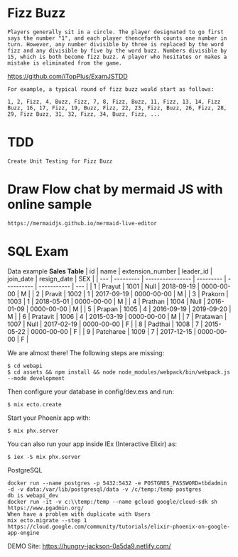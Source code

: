 # Fizz Buzz
    Players generally sit in a circle. The player designated to go first says the number "1", and each player thenceforth counts one number in turn. However, any number divisible by three is replaced by the word fizz and any divisible by five by the word buzz. Numbers divisible by 15, which is both become fizz buzz. A player who hesitates or makes a mistake is eliminated from the game.
https://github.com/iTopPlus/ExamJSTDD

    For example, a typical round of fizz buzz would start as follows:

    1, 2, Fizz, 4, Buzz, Fizz, 7, 8, Fizz, Buzz, 11, Fizz, 13, 14, Fizz Buzz, 16, 17, Fizz, 19, Buzz, Fizz, 22, 23, Fizz, Buzz, 26, Fizz, 28, 29, Fizz Buzz, 31, 32, Fizz, 34, Buzz, Fizz, ...
# TDD
    Create Unit Testing for Fizz Buzz

# Draw Flow chat by mermaid JS with online sample 
    https://mermaidjs.github.io/mermaid-live-editor    


# SQL Exam
Data example 
**Sales Table**
| id  | name      | extension_number | leader_id | join_date  | resign_date | SEX |
| --- | --------- | ---------------- | --------- | ---------- | ----------- | --- |
| 1   | Prayut    | 1001             | Null      | 2018-09-19 | 0000-00-00  | M   |
| 2   | Pravit    | 1002             | 1         | 2017-09-19 | 0000-00-00  | M   |
| 3   | Prakorn   | 1003             | 1         | 2018-05-01 | 0000-00-00  | M   |
| 4   | Prathan   | 1004             | Null      | 2016-01-09 | 0000-00-00  | M   |
| 5   | Prapan    | 1005             | 4         | 2016-09-19 | 2019-09-20  | M   |
| 6   | Pratavit  | 1006             | 4         | 2015-03-19 | 0000-00-00  | M   |
| 7   | Pratawan  | 1007             | Null      | 2017-02-19 | 0000-00-00  | F   |
| 8   | Padthai   | 1008             | 7         | 2015-05-22 | 0000-00-00  | F   |
| 9   | Patcharee | 1009             | 7         | 2017-12-15 | 0000-00-00  | F   |


We are almost there! The following steps are missing:

    $ cd webapi
    $ cd assets && npm install && node node_modules/webpack/bin/webpack.js --mode development

Then configure your database in config/dev.exs and run:

    $ mix ecto.create

Start your Phoenix app with:

    $ mix phx.server

You can also run your app inside IEx (Interactive Elixir) as:

    $ iex -S mix phx.server


PostgreSQL

    docker run --name postgres -p 5432:5432 -e POSTGRES_PASSWORD=tbdadmin -d -v data:/var/lib/postgresql/data -v /c/temp:/temp postgres
    db is webapi_dev
    docker run -it -v c:\\temp:/temp --name gcloud google/cloud-sdk sh
    https://www.pgadmin.org/
    When have a problem with duplicate with Users
    mix ecto.migrate --step 1 
    https://cloud.google.com/community/tutorials/elixir-phoenix-on-google-app-engine

DEMO Site:
https://hungry-jackson-0a5da9.netlify.com/
